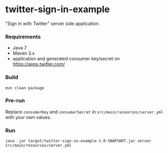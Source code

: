 # twitter-sign-in-example
"Sign in with Twitter" server side application.

### Requirements
- Java 7
- Maven 3.x
- application and generated consumer key/secret on https://apps.twitter.com/

### Build
    mvn clean package

### Pre-run
Replace `consumerKey` and `consumerSecret` in `src/main/resources/server.yml` with your own values.

### Run
    java -jar target/twitter-sign-in-example-1.0-SNAPSHOT.jar server src/main/resources/server.yml
